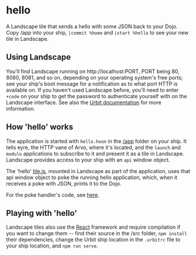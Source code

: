 # hello

A Landscape tile that sends a hello with some JSON back to your Dojo. Copy /app into your ship, `|commit %home` and `|start %hello` to see your new tile in Landscape.

## Using Landscape

You'll find Landscape running on http://localhost:PORT, PORT being 80, 8080, 8081, 
and so on, depending on your operating system's free ports; see your ship's boot message
for a notification as to what port HTTP is available on. If you haven't used
Landscape before, you'll need to enter `+code` on your ship to get the password
to authenticate yourself with on the Landscape interface. 
See also the [Urbit documentation](https://urbit.org/docs/getting-started/booting-a-ship/#using-landscape)
for more information.

## How 'hello' works

The application is started with `hello.hoon` in the [/app](/app) folder on your ship.
It tells eyre, the HTTP vane of Arvo, where it's located, and the `launch` and `modulo`
applications to subscribe to it and present it as a tile in Landscape. Landscape provides
access to your ship with an `api` window object.

The 'hello' [tile.js](tile/tile.js), mounted in Landscape as part of the application, 
uses that api window object to poke the running hello application, which, when it receives
a poke with JSON, prints it to the Dojo. 

For the poke handler's code, see [here](app/hello.hoon#L54).

## Playing with 'hello'

Landscape tiles also use the [React](https://reactjs.org/) framework and require 
compilation if you want to change them -- find their source in the /src folder, 
`npm install` their dependencies, change the Urbit ship location in the `.urbitrc` file to your ship location, and `npm run serve`.